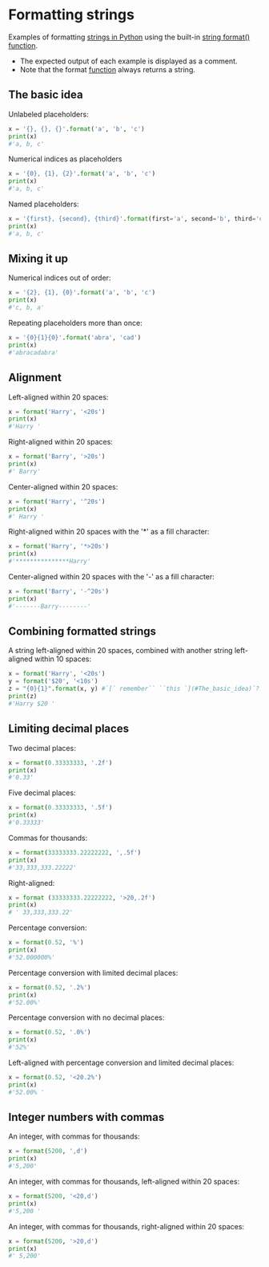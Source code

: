 # Formatting strings

Examples of formatting [strings in Python](string-basics.md) using the built-in [string format() function](https://docs.python.org/3/library/string.html#format-examples).

- The expected output of each example is displayed as a comment.
- Note that the format [function](functions.md) always returns a string.

## The basic idea

Unlabeled placeholders:

```python
x = '{}, {}, {}'.format('a', 'b', 'c')
print(x)
#'a, b, c'
```

Numerical indices as placeholders

```python
x = '{0}, {1}, {2}'.format('a', 'b', 'c')
print(x)
#'a, b, c'
```

Named placeholders:

```python
x = '{first}, {second}, {third}'.format(first='a', second='b', third='c')
print(x)
#'a, b, c'
```

## Mixing it up

Numerical indices out of order:

```python
x = '{2}, {1}, {0}'.format('a', 'b', 'c')
print(x)
#'c, b, a'
```

Repeating placeholders more than once:

```python
x = '{0}{1}{0}'.format('abra', 'cad')
print(x)
#'abracadabra'
```

## Alignment

Left-aligned within 20 spaces:

```python
x = format('Harry', '<20s')
print(x)
#'Harry '
```

Right-aligned within 20 spaces:

```python
x = format('Barry', '>20s')
print(x)
#' Barry'
```

Center-aligned within 20 spaces:

```python
x = format('Harry', '^20s')
print(x)
#' Harry '
```

Right-aligned within 20 spaces with the \'\*\' as a fill character:

```python
x = format('Harry', '*>20s')
print(x)
#'***************Harry'
```

Center-aligned within 20 spaces with the \'-\' as a fill character:

```python
x = format('Barry', '-^20s')
print(x)
#'-------Barry--------'
```

## Combining formatted strings

A string left-aligned within 20 spaces, combined with another string
left-aligned within 10 spaces:

```python
x = format('Harry', '<20s')
y = format('$20', '<10s')
z = "{0}{1}".format(x, y) #`[` remember`` ``this `](#The_basic_idea)`?!
print(z)
#'Harry $20 '
```

## Limiting decimal places

Two decimal places:

```python
x = format(0.33333333, '.2f')
print(x)
#'0.33'
```

Five decimal places:

```python
x = format(0.33333333, '.5f')
print(x)
#'0.33333'
```

Commas for thousands:

```python
x = format(33333333.22222222, ',.5f')
print(x)
#'33,333,333.22222'
```

Right-aligned:

```python
x = format (33333333.22222222, '>20,.2f')
print(x)
# ' 33,333,333.22'
```

Percentage conversion:

```python
x = format(0.52, '%')
print(x)
#'52.000000%'
```

Percentage conversion with limited decimal places:

```python
x = format(0.52, '.2%')
print(x)
#'52.00%'
```

Percentage conversion with no decimal places:

```python
x = format(0.52, '.0%')
print(x)
#'52%'
```

Left-aligned with percentage conversion and limited decimal places:

```python
x = format(0.52, '<20.2%')
print(x)
#'52.00% '
```

## Integer numbers with commas

An integer, with commas for thousands:

```python
x = format(5200, ',d')
print(x)
#'5,200'
```

An integer, with commas for thousands, left-aligned within 20 spaces:

```python
x = format(5200, '<20,d')
print(x)
#'5,200 '
```

An integer, with commas for thousands, right-aligned within 20 spaces:

```python
x = format(5200, '>20,d')
print(x)
#' 5,200'
```
